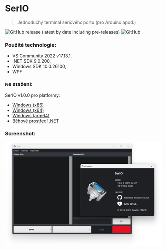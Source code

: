 # SerIO
> Jednoduchý terminál sériového portu (pro Arduino apod.)

![GitHub release (latest by date including pre-releases)](https://img.shields.io/github/v/release/ma-ta/serio?include_prereleases)
![GitHub](https://img.shields.io/github/license/ma-ta/serio)

### Použité technologie:

- VS Community 2022 v17.13.1,
- .NET SDK 9.0.200,
- Windows SDK 10.0.26100,
- WPF

### Ke stažení:

SerIO v1.0.0 pro platformy:

- [Windows (x86)](//github.com/ma-ta/serio/releases/download/v1.0.0/Serio-x86.exe)
- [Windows (x64)](//github.com/ma-ta/serio/releases/download/v1.0.0/Serio-x64.exe)
- [Windows (arm64)](//github.com/ma-ta/serio/releases/download/v1.0.0/Serio-arm64.exe)
- [Běhové prostředí .NET](//dotnet.microsoft.com/download/dotnet/current/runtime)

### Screenshot:

![Screenshot aplikace Serio v1.0](/serio_v1.0.png)
